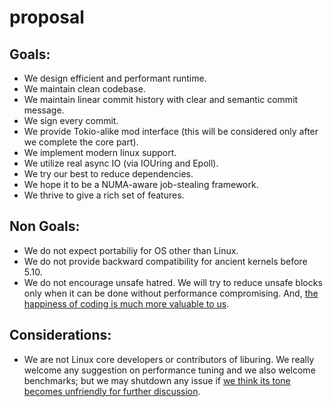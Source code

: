 # proposal

## Goals:

- We design efficient and performant runtime.
- We maintain clean codebase.
- We maintain linear commit history with clear and semantic commit message.
- We sign every commit.
- We provide Tokio-alike mod interface (this will be considered only after we complete the core part).
- We implement modern linux support.
- We utilize real async IO (via IOUring and Epoll).
- We try our best to reduce dependencies.
- We hope it to be a NUMA-aware job-stealing framework.
- We thrive to give a rich set of features.

## Non Goals:

- We do not expect portabiliy for OS other than Linux.
- We do not provide backward compatibility for ancient kernels before 5.10.
- We do not encourage unsafe hatred. We will try to reduce unsafe blocks only when it can be done without performance compromising. And, [the happiness of coding is much more valuable to us](https://steveklabnik.com/writing/a-sad-day-for-rust).

## Considerations:

- We are not Linux core developers or contributors of liburing. We really welcome any suggestion on performance tuning and we also welcome benchmarks; but we may shutdown any issue if [we think its tone becomes unfriendly for further discussion](https://github.com/axboe/liburing/issues/189). 
